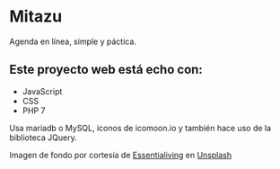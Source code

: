 # Mitazu
Agenda en línea, simple y páctica.

Este proyecto web está echo con:
-----------------------------------------------------------------------------
 - JavaScript
 - CSS
 - PHP 7

Usa mariadb o MySQL, iconos de icomoon.io y también hace uso de la biblioteca JQuery.

Imagen de fondo por cortesía de <a id="un_pic" href="https://unsplash.com/@essentialiving" target="_blank">Essentialiving</a> en <a id="un_pic" href="https://unsplash.com" target="_blank">Unsplash</a>
